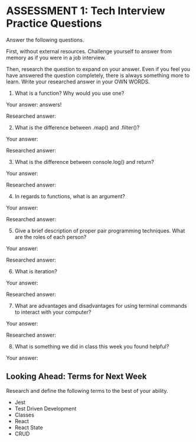 # ASSESSMENT 1: Tech Interview Practice Questions
Answer the following questions.

First, without external resources. Challenge yourself to answer from memory as if you were in a job interview.

Then, research the question to expand on your answer. Even if you feel you have answered the question completely, there is always something more to learn. Write your researched answer in your OWN WORDS.

1. What is a function? Why would you use one?

  Your answer: answers!

  Researched answer:



2. What is the difference between .map() and .filter()?

  Your answer:

  Researched answer:



3. What is the difference between console.log() and return?

  Your answer:

  Researched answer:



4. In regards to functions, what is an argument?

  Your answer:

  Researched answer:



5. Give a brief description of proper pair programming techniques. What are the roles of each person?

  Your answer:

  Researched answer:



6. What is iteration?

  Your answer:

  Researched answer:



7. What are advantages and disadvantages for using terminal commands to interact with your computer?

  Your answer:

  Researched answer:



8. What is something we did in class this week you found helpful?  

  Your answer:



## Looking Ahead: Terms for Next Week

Research and define the following terms to the best of your ability.

- Jest
- Test Driven Development
- Classes
- React
- React State
- CRUD
